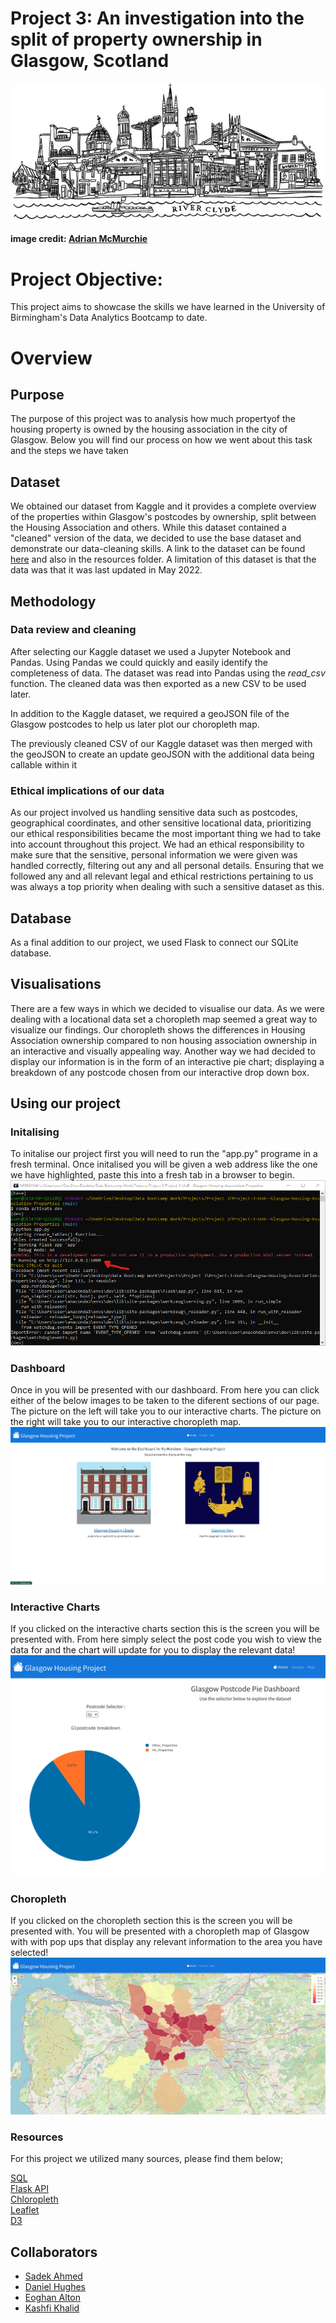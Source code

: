 # Project 3: An investigation into the split of property ownership in Glasgow, Scotland

![Title Image](ReadMe_Resources/glasgow-skyline-bw-wee-ezgif.com-webp-to-jpg-converter.png)

#### image credit: [Adrian McMurchie](https://amcmurchie.com/product/glasgow-skyline-monochrome/)

# Project Objective:  
This project aims to showcase the skills we have learned in the University of Birmingham's Data Analytics Bootcamp
to date. 

# Overview

## Purpose
The purpose of this project was to analysis how much propertyof the housing property is owned by the housing association in the city of Glasgow. Below you will find our process on how we went about this task and the steps we have taken 


## Dataset  

We obtained our dataset from Kaggle and it provides a complete overview of the properties within Glasgow's postcodes
by ownership, split between the Housing Association and others. While this dataset contained a "cleaned" version of the data, 
we decided to use the base dataset and demonstrate our data-cleaning skills. A link to the dataset can be found [here](https://www.kaggle.com/datasets/dimodimchev/glasgow-housing-association-properties) and also in
the resources folder. A limitation of this dataset is that the data was that it was last updated in May 2022.

## Methodology  

### Data review and cleaning

After selecting our Kaggle dataset we used a Jupyter Notebook and Pandas. Using Pandas we could quickly and easily identify the
completeness of data. The dataset was read into Pandas using the _read_csv_ function. The cleaned data was then exported as a new CSV 
to be used later.

In addition to the Kaggle dataset, we required a geoJSON file of the Glasgow postcodes to help us later plot our choropleth map. 

The previously cleaned CSV of our Kaggle dataset was then merged with the geoJSON to create an update geoJSON with the additional data being
callable within it

### Ethical implications of our data
As our project involved us handling sensitive data such as postcodes, geographical coordinates, and other sensitive locational data, prioritizing our ethical responsibilities became the most important thing we had to take into account throughout this project. We had an ethical responsibility to make sure that the sensitive, personal information we were given was handled correctly, filtering out any and all personal details. Ensuring that we followed any and all relevant legal and ethical restrictions pertaining to us was always a top priority when dealing with such a sensitive dataset as this.

## Database

As a final addition to our project, we used Flask to connect our SQLite database.


## Visualisations

There are a few ways in which we decided to visualise our data. As we were dealing with a locational data set a choropleth map seemed a great way to visualize our findings. Our choropleth shows the differences in Housing Association ownership compared to non housing association ownership in an interactive and visually appealing way. Another way we had decided to display our information is in the form of an interactive pie chart; displaying a breakdown of any postcode chosen from our interactive drop down box.

## Using our project

### Initalising 
To initalise our project first you will need to run the "app.py" programe in a fresh terminal. Once initalised you will be given a web address like the one we have highlighted, paste this into a fresh tab in a browser to begin.
![Terminal Image](ReadMe_Resources/terminal_launch.png)

### Dashboard
Once in you will be presented with our dashboard. From here you can click either of the below images to be taken to the diferent sections of our page. The picture on the left will take you to our interactive charts. The picture on the right will take you to our interactive choropleth map.
![Dashboard Image](ReadMe_Resources/dashboard.png)

### Interactive Charts
If you clicked on the interactive charts section this is the screen you will be presented with. From here simply select the post code you wish to view the data for and the chart will update for you to display the relevant data!
![Chart Image](ReadMe_Resources/pie_chart.png)

### Choropleth
If you clicked on the choropleth section this is the screen you will be presented with. You will be presented with a choropleth map of Glasgow with with pop ups that display any relevant information to the area you have selected!
![Map Image](ReadMe_Resources/choropleth.png)

### Resources
For this project we utilized many sources, please find them below;

[SQL](https://www.sqlite.org/index.html)  
[Flask API](https://flask.palletsprojects.com/en/3.0.x/)  
[Chloropleth](https://plotly.com/python/choropleth-maps/)  
[Leaflet](https://leafletjs.com/reference.html)  
[D3](https://d3js.org/) 

## Collaborators

* [Sadek Ahmed](https://github.com/Sadek-Ahmed16)  
* [Daniel Hughes](https://github.com/DanielHughes1580)  
* [Eoghan Alton](https://github.com/ERAA1997)
* [Kashfi Khalid](https://github.com/kashfi-khalid)
